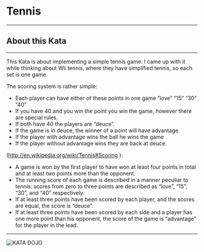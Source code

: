 # Tennis

---

## About this Kata

---

This Kata is about implementing a simple tennis game.
I came up with it while thinking about Wii tennis, where they have simplified tennis, so each set is one game.

The scoring system is rather simple:

- Each player can have either of these points in one game “love” “15” “30” “40”
- If you have 40 and you win the point you win the game, however there are special rules.
- If both have 40 the players are “deuce”.
- If the game is in deuce, the winner of a point will have advantage
- If the player with advantage wins the ball he wins the game
- If the player without advantage wins they are back at deuce.

(http://en.wikipedia.org/wiki/Tennis#Scoring ):

- A game is won by the first player to have won at least four points in total and at least two points more than the
  opponent.
- The running score of each game is described in a manner peculiar to tennis: scores from zero to three points are
  described as “love”, “15”, “30”, and “40” respectively.
- If at least three points have been scored by each player, and the scores are equal, the score is “deuce”.
- If at least three points have been scored by each side and a player has one more point than his opponent, the score of
  the game is “advantage” for the player in the lead.

---

![KATA DOJO](https://kata-log.rocks/images/default.jpg)